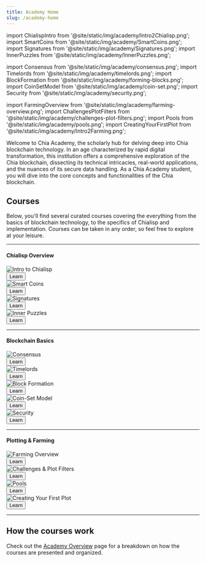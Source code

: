 ```yaml
---
title: Academy Home
slug: /academy-home
---
```


import ChialispIntro from '@site/static/img/academy/Intro2Chialisp.png';
import SmartCoins from '@site/static/img/academy/SmartCoins.png';
import Signatures from '@site/static/img/academy/Signatures.png';
import InnerPuzzles from '@site/static/img/academy/InnerPuzzles.png';

import Consensus from '@site/static/img/academy/consensus.png';
import Timelords from '@site/static/img/academy/timelords.png';
import BlockFormation from '@site/static/img/academy/forming-blocks.png';
import CoinSetModel from '@site/static/img/academy/coin-set.png';
import Security from '@site/static/img/academy/security.png';

import FarmingOverview from '@site/static/img/academy/farming-overview\.png';
import ChallengesPlotFilters from '@site/static/img/academy/challenges-plot-filters.png';
import Pools from '@site/static/img/academy/pools.png';
import CreatingYourFirstPlot from '@site/static/img/academy/Intro2Farming.png';

Welcome to Chia Academy, the scholarly hub for delving deep into Chia blockchain technology. In an age characterized by rapid digital transformation, this institution offers a comprehensive exploration of the Chia blockchain, dissecting its technical intricacies, real-world applications, and the nuances of its secure data handling. As a Chia Academy student, you will dive into the core concepts and functionalities of the Chia blockchain.

## Courses

Below, you'll find several curated courses covering the everything from the basics of blockchain technology, to the specifics of Chialisp and implementation. Courses can be taken in any order, so feel free to explore at your leisure.

***

#### Chialisp Overview

<div class="horizontal-scroll-wrapper">
  <div class="horizontal-scroll squares">
    <div class="card-demo">
      <div class="card">
        <div class="card__image">
          <img src={ChialispIntro} alt='Intro to Chialisp' />
        </div>
        <div class="card__footer">
          <a href='https://docs.chia.net/chialisp-intro'>
          <button class="button button--primary button--block">Learn</button>
          </a>
        </div>
      </div>
    </div>
    <div class="card-demo">
      <div class="card">
        <div class="card__image">
          <img src={SmartCoins} alt='Smart Coins' />
        </div>
        <div class="card__footer">
          <a href='https://docs.chia.net/chialisp-smart-coin'>
          <button class="button button--primary button--block">Learn</button>
          </a>
        </div>
      </div>
    </div>
    <div class="card-demo">
      <div class="card">
        <div class="card__image">
          <img src={Signatures} alt='Signatures' />
        </div>
        <div class="card__footer">
          <a href='https://docs.chia.net/chialisp-signatures'>
          <button class="button button--primary button--block">Learn</button>
          </a>
        </div>
      </div>
    </div>
    <div class="card-demo">
      <div class="card">
        <div class="card__image">
          <img src={InnerPuzzles} alt='Inner Puzzles' />
        </div>
        <div class="card__footer">
          <a href='https://docs.chia.net/chialisp-inner-puzzle'>
          <button class="button button--primary button--block">Learn</button>
          </a>
        </div>
      </div>
    </div>
  </div>
</div>

***

#### Blockchain Basics

<div class="horizontal-scroll-wrapper">
  <div class="horizontal-scroll squares">
    <div class="card-demo">
      <div class="card">
        <div class="card__image">
          <img src={Consensus} alt='Consensus'/>
        </div>
        <div class="card__footer">
          <a href='https://docs.chia.net/consensus-basics'>
          <button class="button button--primary button--block">Learn</button>
          </a>
        </div>
      </div>
    </div>
    <div class="card-demo">
      <div class="card">
        <div class="card__image">
          <img src={Timelords} alt='Timelords' />
        </div>
        <div class="card__footer">
          <a href='https://docs.chia.net/timelord-basics'>
          <button class="button button--primary button--block">Learn</button>
          </a>
        </div>
      </div>
    </div>
    <div class="card-demo">
      <div class="card">
        <div class="card__image">
          <img src={BlockFormation} alt='Block Formation' />
        </div>
        <div class="card__footer">
          <a href='https://docs.chia.net/block-formation-basics'>
          <button class="button button--primary button--block">Learn</button>
          </a>
        </div>
      </div>
    </div>
    <div class="card-demo">
      <div class="card">
        <div class="card__image">
          <img src={CoinSetModel} alt='Coin-Set Model' />
        </div>
        <div class="card__footer">
          <a href='https://docs.chia.net/coinset-basics'>
          <button class="button button--primary button--block">Learn</button>
          </a>
        </div>
      </div>
    </div>
    <div class="card-demo">
      <div class="card">
        <div class="card__image">
          <img src={Security} alt='Security' />
        </div>
        <div class="card__footer">
          <a href='https://docs.chia.net/security-basics'>
          <button class="button button--primary button--block">Learn</button>
          </a>
        </div>
      </div>
    </div>
  </div>
</div>

***

#### Plotting & Farming

<div class="horizontal-scroll-wrapper">
  <div class="horizontal-scroll squares">
    <div class="card-demo">
      <div class="card">
        <div class="card__image">
          <img src={FarmingOverview} alt='Farming Overview' />
        </div>
        <div class="card__footer">
          <a href='https://docs.chia.net/farming-overview'>
          <button class="button button--primary button--block">Learn</button>
          </a>
        </div>
      </div>
    </div>
    <div class="card-demo">
      <div class="card">
        <div class="card__image">
          <img src={ChallengesPlotFilters} alt='Challenges & Plot Filters' />
        </div>
        <div class="card__footer">
          <a href='https://docs.chia.net/challenges-plot-filters'>
          <button class="button button--primary button--block">Learn</button>
          </a>
        </div>
      </div>
    </div>
    <div class="card-demo">
      <div class="card">
        <div class="card__image">
          <img src={Pools} alt='Pools' />
        </div>
        <div class="card__footer">
          <a href='https://docs.chia.net/pools'>
          <button class="button button--primary button--block">Learn</button>
          </a>
        </div>
      </div>
    </div>
    <div class="card-demo">
      <div class="card">
        <div class="card__image">
          <img src={CreatingYourFirstPlot} alt='Creating Your First Plot' />
        </div>
        <div class="card__footer">
          <a href='https://docs.chia.net/first-plot'>
          <button class="button button--primary button--block">Learn</button>
          </a>
        </div>
      </div>
    </div>
  </div>
</div>

***

## How the courses work

Check out the [Academy Overview](https://docs.chia.net/academy-overview) page for a breakdown on how the courses are presented and organized.

